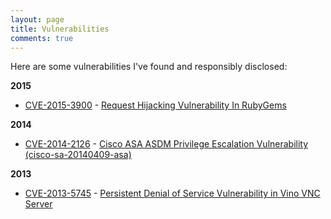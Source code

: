 ```yaml
---
layout: page
title: Vulnerabilities
comments: true
---
```


Here are some vulnerabilities I've found and responsibly disclosed:

**2015**

- [CVE-2015-3900](http://web.nvd.nist.gov/view/vuln/detail?vulnId=CVE-2015-3900) - [Request Hijacking Vulnerability In RubyGems](https://www.trustwave.com/Resources/Security-Advisories/Advisories/TWSL2015-007/?fid=6356)

**2014**

- [CVE-2014-2126](http://web.nvd.nist.gov/view/vuln/detail?vulnId=CVE-2014-2126) - [Cisco ASA ASDM Privilege Escalation Vulnerability (cisco-sa-20140409-asa)](http://tools.cisco.com/security/center/content/CiscoSecurityAdvisory/cisco-sa-20140409-asa)

**2013**

- [CVE-2013-5745](http://web.nvd.nist.gov/view/vuln/detail?vulnId=CVE-2013-5745) - [Persistent Denial of Service Vulnerability in Vino VNC Server](http://www.ubuntu.com/usn/usn-1980-1/)
